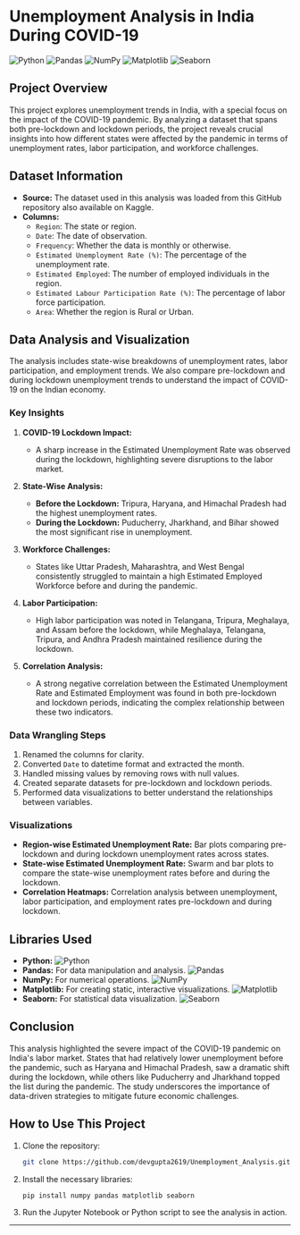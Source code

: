 
# Unemployment Analysis in India During COVID-19

![Python](https://img.shields.io/badge/Python-3.8%2B-blue) 
![Pandas](https://img.shields.io/badge/pandas-1.2.4-orange)
![NumPy](https://img.shields.io/badge/numpy-1.19.2-orange)
![Matplotlib](https://img.shields.io/badge/matplotlib-3.3.4-orange)
![Seaborn](https://img.shields.io/badge/seaborn-0.11.1-orange)

## Project Overview

This project explores unemployment trends in India, with a special focus on the impact of the COVID-19 pandemic. By analyzing a dataset that spans both pre-lockdown and lockdown periods, the project reveals crucial insights into how different states were affected by the pandemic in terms of unemployment rates, labor participation, and workforce challenges.

## Dataset Information

- **Source:** The dataset used in this analysis was loaded from this GitHub repository also available on Kaggle.
- **Columns:**
  - `Region`: The state or region.
  - `Date`: The date of observation.
  - `Frequency`: Whether the data is monthly or otherwise.
  - `Estimated Unemployment Rate (%)`: The percentage of the unemployment rate.
  - `Estimated Employed`: The number of employed individuals in the region.
  - `Estimated Labour Participation Rate (%)`: The percentage of labor force participation.
  - `Area`: Whether the region is Rural or Urban.

## Data Analysis and Visualization

The analysis includes state-wise breakdowns of unemployment rates, labor participation, and employment trends. We also compare pre-lockdown and during lockdown unemployment trends to understand the impact of COVID-19 on the Indian economy.

### Key Insights

1. **COVID-19 Lockdown Impact:**
   - A sharp increase in the Estimated Unemployment Rate was observed during the lockdown, highlighting severe disruptions to the labor market.
   
2. **State-Wise Analysis:**
   - **Before the Lockdown:** Tripura, Haryana, and Himachal Pradesh had the highest unemployment rates.
   - **During the Lockdown:** Puducherry, Jharkhand, and Bihar showed the most significant rise in unemployment.
   
3. **Workforce Challenges:**
   - States like Uttar Pradesh, Maharashtra, and West Bengal consistently struggled to maintain a high Estimated Employed Workforce before and during the pandemic.
   
4. **Labor Participation:**
   - High labor participation was noted in Telangana, Tripura, Meghalaya, and Assam before the lockdown, while Meghalaya, Telangana, Tripura, and Andhra Pradesh maintained resilience during the lockdown.
   
5. **Correlation Analysis:**
   - A strong negative correlation between the Estimated Unemployment Rate and Estimated Employment was found in both pre-lockdown and lockdown periods, indicating the complex relationship between these two indicators.

### Data Wrangling Steps

1. Renamed the columns for clarity.
2. Converted `Date` to datetime format and extracted the month.
3. Handled missing values by removing rows with null values.
4. Created separate datasets for pre-lockdown and lockdown periods.
5. Performed data visualizations to better understand the relationships between variables.

### Visualizations

- **Region-wise Estimated Unemployment Rate:** Bar plots comparing pre-lockdown and during lockdown unemployment rates across states.
- **State-wise Estimated Unemployment Rate:** Swarm and bar plots to compare the state-wise unemployment rates before and during the lockdown.
- **Correlation Heatmaps:** Correlation analysis between unemployment, labor participation, and employment rates pre-lockdown and during lockdown.

## Libraries Used

- **Python:** ![Python](https://img.shields.io/badge/Python-3.8%2B-blue)
- **Pandas:** For data manipulation and analysis. ![Pandas](https://img.shields.io/badge/pandas-1.2.4-orange)
- **NumPy:** For numerical operations. ![NumPy](https://img.shields.io/badge/numpy-1.19.2-orange)
- **Matplotlib:** For creating static, interactive visualizations. ![Matplotlib](https://img.shields.io/badge/matplotlib-3.3.4-orange)
- **Seaborn:** For statistical data visualization. ![Seaborn](https://img.shields.io/badge/seaborn-0.11.1-orange)

## Conclusion

This analysis highlighted the severe impact of the COVID-19 pandemic on India's labor market. States that had relatively lower unemployment before the pandemic, such as Haryana and Himachal Pradesh, saw a dramatic shift during the lockdown, while others like Puducherry and Jharkhand topped the list during the pandemic. The study underscores the importance of data-driven strategies to mitigate future economic challenges.

## How to Use This Project

1. Clone the repository:  
   ```bash
   git clone https://github.com/devgupta2619/Unemployment_Analysis.git
   ```

2. Install the necessary libraries:
   ```bash
   pip install numpy pandas matplotlib seaborn
   ```

3. Run the Jupyter Notebook or Python script to see the analysis in action.

---

